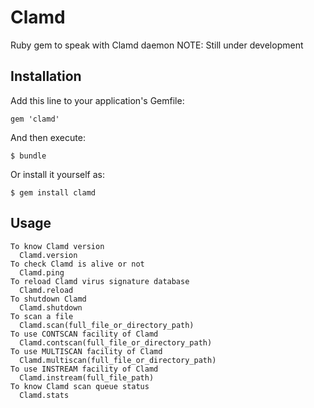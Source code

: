 # Clamd

Ruby gem to speak with Clamd daemon
NOTE: Still under development

## Installation

Add this line to your application's Gemfile:

    gem 'clamd'

And then execute:

    $ bundle

Or install it yourself as:

    $ gem install clamd

## Usage

    To know Clamd version
      Clamd.version
    To check Clamd is alive or not
      Clamd.ping
    To reload Clamd virus signature database
      Clamd.reload
    To shutdown Clamd
      Clamd.shutdown
    To scan a file
      Clamd.scan(full_file_or_directory_path)
    To use CONTSCAN facility of Clamd
      Clamd.contscan(full_file_or_directory_path)
    To use MULTISCAN facility of Clamd
      Clamd.multiscan(full_file_or_directory_path)
    To use INSTREAM facility of Clamd
      Clamd.instream(full_file_path)
    To know Clamd scan queue status
      Clamd.stats
